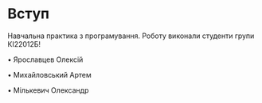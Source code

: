 # Вступ 
Навчальна практика з програмування. Роботу виконали студенти групи КІ22012Б!

• Ярославцев Олексій

• Михайловський Артем

• Мількевич Олександр
